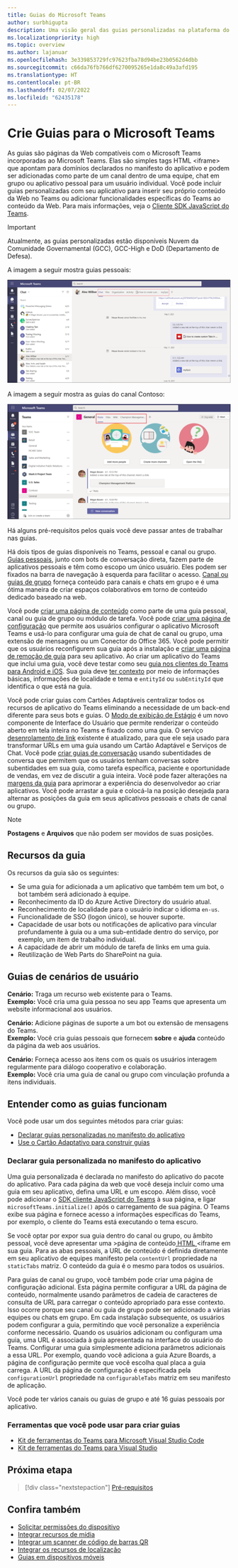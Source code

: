 ```yaml
---
title: Guias do Microsoft Teams
author: surbhigupta
description: Uma visão geral das guias personalizadas na plataforma do Teams
ms.localizationpriority: high
ms.topic: overview
ms.author: lajanuar
ms.openlocfilehash: 3e339853729fc97623fba78d94be23b0562d4dbb
ms.sourcegitcommit: c66da76fb766df6270095265e1da8c49a3afd195
ms.translationtype: HT
ms.contentlocale: pt-BR
ms.lasthandoff: 02/07/2022
ms.locfileid: "62435178"
---
```

# <a name="build-tabs-for-microsoft-teams"></a>Crie Guias para o Microsoft Teams

As guias são páginas da Web compatíveis com o Microsoft Teams incorporadas ao Microsoft Teams. Elas são simples tags HTML <iframe\> que apontam para domínios declarados no manifesto do aplicativo e podem ser adicionadas como parte de um canal dentro de uma equipe, chat em grupo ou aplicativo pessoal para um usuário individual. Você pode incluir guias personalizadas com seu aplicativo para inserir seu próprio conteúdo da Web no Teams ou adicionar funcionalidades específicas do Teams ao conteúdo da Web. Para mais informações, veja o [Cliente SDK JavaScript do Teams](/javascript/api/overview/msteams-client).

> [!IMPORTANT]
> Atualmente, as guias personalizadas estão disponíveis Nuvem da Comunidade Governamental (GCC), GCC-High e DoD (Departamento de Defesa).

A imagem a seguir mostra guias pessoais:

![Guias pessoais](../assets/images/tabs/personaltab.png)

A imagem a seguir mostra as guias do canal Contoso:

![Guias de canal ou grupo](../assets/images/tabs/tabs.png)

Há alguns pré-requisitos pelos quais você deve passar antes de trabalhar nas guias.

Há dois tipos de guias disponíveis no Teams, pessoal e canal ou grupo. [Guias pessoais](~/tabs/how-to/create-personal-tab.md), junto com bots de conversação direta, fazem parte de aplicativos pessoais e têm como escopo um único usuário. Eles podem ser fixados na barra de navegação à esquerda para facilitar o acesso. [Canal ou guias de grupo](~/tabs/how-to/create-channel-group-tab.md) forneça conteúdo para canais e chats em grupo e é uma ótima maneira de criar espaços colaborativos em torno de conteúdo dedicado baseado na web.

Você pode [criar uma página de conteúdo](~/tabs/how-to/create-tab-pages/content-page.md) como parte de uma guia pessoal, canal ou guia de grupo ou módulo de tarefa. Você pode [criar uma página de configuração](~/tabs/how-to/create-tab-pages/configuration-page.md) que permite aos usuários configurar o aplicativo Microsoft Teams e usá-lo para configurar uma guia de chat de canal ou grupo, uma extensão de mensagens ou um Conector do Office 365. Você pode permitir que os usuários reconfigurem sua guia após a instalação e [criar uma página de remoção de guia](~/tabs/how-to/create-tab-pages/removal-page.md) para seu aplicativo. Ao criar um aplicativo do Teams que inclui uma guia, você deve testar como seu [guia nos clientes do Teams para Android e iOS](~/tabs/design/tabs-mobile.md). Sua guia deve [ter contexto](~/tabs/how-to/access-teams-context.md) por meio de informações básicas, informações de localidade e tema e `entityId` ou `subEntityId` que identifica o que está na guia.

Você pode criar guias com Cartões Adaptáveis centralizar todos os recursos de aplicativo do Teams eliminando a necessidade de um back-end diferente para seus bots e guias. O [Modo de exibição de Estágio](~/tabs/tabs-link-unfurling.md) é um novo componente de Interface do Usuário que permite renderizar o conteúdo aberto em tela inteira no Teams e fixado como uma guia. O serviço [desenrolamento de link](~/tabs/tabs-link-unfurling.md) existente é atualizado, para que ele seja usado para transformar URLs em uma guia usando um Cartão Adaptável e Serviços de Chat. Você pode [criar guias de conversação](~/tabs/how-to/conversational-tabs.md) usando subentidades de conversa que permitem que os usuários tenham conversas sobre subentidades em sua guia, como tarefa específica, paciente e oportunidade de vendas, em vez de discutir a guia inteira. Você pode fazer alterações na [margens da guia](~/resources/removing-tab-margins.md) para aprimorar a experiência do desenvolvedor ao criar aplicativos. Você pode arrastar a guia e colocá-la na posição desejada para alternar as posições da guia em seus aplicativos pessoais e chats de canal ou grupo. 

> [!NOTE]
> **Postagens** e **Arquivos** que não podem ser movidos de suas posições.

## <a name="tab-features"></a>Recursos da guia

Os recursos da guia são os seguintes:

* Se uma guia for adicionada a um aplicativo que também tem um bot, o bot também será adicionado à equipe.
* Reconhecimento da ID do Azure Active Directory do usuário atual.
* Reconhecimento de localidade para o usuário indicar o idioma `en-us`.
* Funcionalidade de SSO (logon único), se houver suporte.
* Capacidade de usar bots ou notificações de aplicativo para vincular profundamente à guia ou a uma sub-entidade dentro do serviço, por exemplo, um item de trabalho individual.
* A capacidade de abrir um módulo de tarefa de links em uma guia.
* Reutilização de Web Parts do SharePoint na guia.

## <a name="tabs-user-scenarios"></a>Guias de cenários de usuário

**Cenário:** Traga um recurso web existente para o Teams. \
**Exemplo:** Você cria uma guia pessoa no seu app Teams que apresenta um website informacional aos usuários.

**Cenário:** Adicione páginas de suporte a um bot ou extensão de mensagens do Teams. \
**Exemplo:** Você cria guias pessoais que fornecem **sobre** e **ajuda** conteúdo da página da web aos usuários.

**Cenário:** Forneça acesso aos itens com os quais os usuários interagem regularmente para diálogo cooperativo e colaboração. \
**Exemplo:** Você cria uma guia de canal ou grupo com vinculação profunda a itens individuais.

## <a name="understand-how-tabs-work"></a>Entender como as guias funcionam

Você pode usar um dos seguintes métodos para criar guias:

* [Declarar guias personalizadas no manifesto do aplicativo](#declare-custom-tab-in-app-manifest)
* [Use o Cartão Adaptativo para construir guias](~/tabs/how-to/build-adaptive-card-tabs.md)

### <a name="declare-custom-tab-in-app-manifest"></a>Declarar guia personalizada no manifesto do aplicativo

Uma guia personalizada é declarada no manifesto do aplicativo do pacote do aplicativo. Para cada página da web que você deseja incluir como uma guia em seu aplicativo, defina uma URL e um escopo. Além disso, você pode adicionar o [SDK cliente JavaScript do Teams](/javascript/api/overview/msteams-client) à sua página, e ligar `microsoftTeams.initialize()` após o carregamento de sua página. O Teams exibe sua página e fornece acesso a informações específicas do Teams, por exemplo, o cliente do Teams está executando o tema escuro.

Se você optar por expor sua guia dentro do canal ou grupo, ou âmbito pessoal, você deve apresentar uma \>página de conteúdo[ HTML ](~/tabs/how-to/create-tab-pages/content-page.md)<iframe em sua guia. Para as abas pessoais, a URL de conteúdo é definida diretamente em seu aplicativo de equipes manifesto pela `contentUrl` propriedade na `staticTabs` matriz. O conteúdo da guia é o mesmo para todos os usuários.

Para guias de canal ou grupo, você também pode criar uma página de configuração adicional. Esta página permite configurar a URL da página de conteúdo, normalmente usando parâmetros de cadeia de caracteres de consulta de URL para carregar o conteúdo apropriado para esse contexto. Isso ocorre porque seu canal ou guia de grupo pode ser adicionado a várias equipes ou chats em grupo. Em cada instalação subsequente, os usuários podem configurar a guia, permitindo que você personalize a experiência conforme necessário. Quando os usuários adicionam ou configuram uma guia, uma URL é associada à guia apresentada na interface do usuário do Teams. Configurar uma guia simplesmente adiciona parâmetros adicionais a essa URL. Por exemplo, quando você adiciona a guia Azure Boards, a página de configuração permite que você escolha qual placa a guia carrega. A URL da página de configuração é especificada pela `configurationUrl` propriedade na `configurableTabs` matriz em seu manifesto de aplicação.

Você pode ter vários canais ou guias de grupo e até 16 guias pessoais por aplicativo.

### <a name="tools-you-can-use-to-build-tabs"></a>Ferramentas que você pode usar para criar guias
* [Kit de ferramentas do Teams para Microsoft Visual Studio Code](../toolkit/visual-studio-code-overview.md)
* [Kit de ferramentas do Teams para Visual Studio](../toolkit/visual-studio-overview.md)

## <a name="next-step"></a>Próxima etapa

> [!div class="nextstepaction"]
> [Pré-requisitos](~/tabs/how-to/tab-requirements.md)

## <a name="see-also"></a>Confira também

* [Solicitar permissões do dispositivo](../concepts/device-capabilities/native-device-permissions.md)
* [Integrar recursos de mídia](../concepts/device-capabilities/mobile-camera-image-permissions.md)
* [Integrar um scanner de código de barras QR](../concepts/device-capabilities/qr-barcode-scanner-capability.md)
* [Integrar os recursos de localização](../concepts/device-capabilities/location-capability.md)
* [Guias em dispositivos móveis](design/tabs-mobile.md#tabs-on-mobile)
